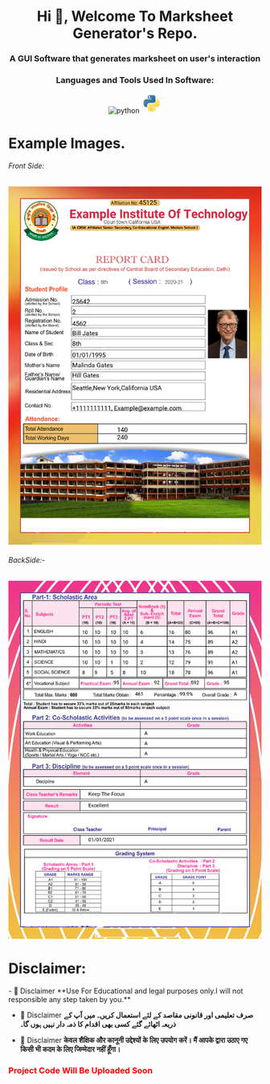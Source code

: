 <h1 align="center">Hi 👋, Welcome To Marksheet Generator's Repo.</h1>
<h3 align="center">A GUI Software that generates marksheet on user's interaction</h3>


<h3 align="center">Languages and Tools Used In Software:</h3>
<p align="center"> <img src="https://python-tricks.com/wp-content/uploads/2019/10/tkinter.jpg" alt="python" width="40" height="40"/> <a href="https://www.python.org" target="_blank"> <img src="https://raw.githubusercontent.com/devicons/devicon/master/icons/python/python-original.svg" alt="python" width="40" height="40"/> </a> </p>



<h1>Example Images.</h1>
<h6>Front Side:</h6>
<img src="https://raw.githubusercontent.com/Sayyednaa/Marksheet-Generator/main/Example.png"/>
<h6>BackSide:-</h6>
<img src="https://github.com/Sayyednaa/Marksheet-Generator/blob/main/ExampleBack.png?raw=true"/>

<h1>Disclaimer:</h1>
- 💬 Disclaimer **Use For Educational and legal purposes only.I will not responsible any step taken by you.**

- 💬 Disclaimer **صرف تعلیمی اور قانونی مقاصد کے لئے استعمال کریں۔ میں آپ کے ذریعہ اٹھائے گئے کسی بھی اقدام کا ذمہ دار نہیں ہوں گا۔**

- 💬 Disclaimer **केवल शैक्षिक और कानूनी उद्देश्यों के लिए उपयोग करें। मैं आपके द्वारा उठाए गए किसी भी कदम के लिए जिम्मेदार नहीं हूँगा।**




<h3 style="color:red;">Project Code Will Be Uploaded Soon</h3>




